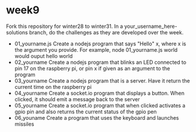 # week9
Fork this repository for winter28 to winter31.  In a your_username_here-solutions branch, do the challenges as they are developed over the week.

- 01_yourname.js Create a nodejs program that says "Hello" x, where x is the argument you provide.  For example, node 01_yourname.js world would ouput hello world
- 02_yourname  Create a nodejs program that blinks an LED connected to pin 17 on the raspberry pi, or pin x if given as an argument to the program
- 03_yourname Create a nodejs program that is a server.  Have it return the current time on the raspberry pi
- 04_yourname Create a socket.io program that displays a button.  When clicked, it should emit a message back to the server
- 05_yourname Create a socket.io program that when clicked activates a gpio pin and also returns the current status of the gpio pen
- 06_youname Create a program that uses the keyboard and launches missiles
